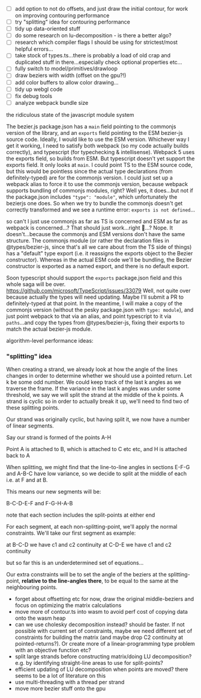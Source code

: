 - [ ] add option to not do offsets, and just draw the initial contour, for work on improving contouring performance
- [ ] try "splitting" idea for contouring performance
- [ ] tidy up data-oriented stuff
- [ ] do some research on lu-decomposition - is there a better algo?
- [ ] research which compiler flags I should be using for strictest/most helpful errors...
- [ ] take stock of types.ts...there is probably a load of old crap and duplicated stuff in there...especially check optional properties etc...
- [ ] fully switch to model/primitives/drawloop
- [ ] draw beziers with width (offset on the gpu?!)
- [ ] add color buffers to allow color drawing...
- [ ] tidy up webgl code
- [ ] fix debug tools
- [ ] analyze webpack bundle size

the ridiculous state of the javascript module system

The bezier.js package.json has a `main` field pointing to the commonjs version of the library, and an `exports` field pointing to the ESM bezier-js source code. Ideally, I would like to use the ESM version. Whichever way I get it working, I need to satisfy both webpack (so my code actually builds correctly), and typescript (for typechecking & intellisense). Webpack 5 uses the exports field, so builds from ESM. But typescript doesn't yet support the exports field. It only looks at `main`. I could point TS to the ESM source code, but this would be pointless since the actual type declarations (from definitely-typed) are for the commonjs version. I could just set up a webpack alias to force it to use the commonjs version, because webpack supports bundling of commonjs modules, right? Well yes, it does...but not if the package.json includes `"type": "module"`, which unfortunately the bezierjs one does. So when we try to bundle the commonjs doesn't get correctly transformed and we see a runtime error: `exports is not defined`...

so can't I just use commonjs as far as TS is concerned and ESM as far as webpack is concerned...? That should just work...right 🥺...?
Nope. It doesn't...because the commonjs and ESM versions don't have the same structure. The commonjs module (or rather the declaration files in @types/bezier-js, since that's all we care about from the TS side of things) has a "default" type export (i.e. it reassigns the exports object to the Bezier constructor). Whereas in the actual ESM code we'll be bundling, the Bezier constructor is exported as a named export, and there is no default export.

Soon typescript should support the `exports` package.json field and this whole saga will be over. https://github.com/microsoft/TypeScript/issues/33079
Well, not quite over because actually the types will need updating. Maybe I'll submit a PR to definitely-typed at that point. In the meantime, I will make a copy of the commonjs version (without the pesky package.json with `type: module`), and just point webpack to that via an alias, and point typescript to it via `paths`...and copy the types from @types/bezier-js, fixing their exports to match the actual bezier-js module.

algorithm-level performance ideas:

### "splitting" idea

When creating a strand, we already look at how the angle of the lines changes in order to determine whether we should use a pointed return. Let k be some odd number. We could keep track of the last k angles as we traverse the frame. If the variance in the last k angles was under some threshold, we say we will split the strand at the middle of the k points. A strand is cyclic so in order to actually break it up, we'll need to find two of these splitting points.

Our strand was originally cyclic, but having split it, we now have a number of linear segments.

Say our strand is formed of the points A-H

Point A is attached to B, which is attached to C etc etc, and H is attached back to A

When splitting, we might find that the line-to-line angles in sections E-F-G and A-B-C have low variance, so we decide to split at the middle of each i.e. at F and at B.

This means our new segments will be:

B-C-D-E-F and F-G-H-A-B

note that each section includes the split-points at either end

For each segment, at each non-splitting-point, we'll apply the normal constraints. We'll take our first segment as example:

at B-C-D we have c1 and c2 continuity
at C-D-E we have c1 and c2 continuity

but so far this is an underdetermined set of equations...

Our extra constraints will be to set the angle of the beziers at the splitting-point, **relative to the line-angles there**, to be equal to the same at the neighbouring points.

- forget about offsetting etc for now, draw the original middle-beziers and focus on optimizing the matrix calculations
- move more of contour.ts into wasm to avoid perf cost of copying data onto the wasm heap
- can we use cholesky decomposition instead? should be faster. If not possible with current set of
  constraints, maybe we need different set of constraints for building the matrix (and maybe
  drop C2 continuity at pointed-returns?). Or create more of a linear-programming type problem
  with an objective function etc?
- split large strands before constructing matrix/doing LU decomposition? e.g. by identifying straight-line
  areas to use for split-points?
- efficient updating of LU decomposition when points are moved? there seems to be a lot of literature on this
- use multi-threading with a thread per strand
- move more bezier stuff onto the gpu

